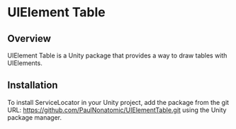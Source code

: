 # UIElement Table

## Overview
UIElement Table is a Unity package that provides a way to draw tables with UIElements.

## Installation
To install ServiceLocator in your Unity project, add the package from the git URL: https://github.com/PaulNonatomic/UIElementTable.git using the Unity package manager.
